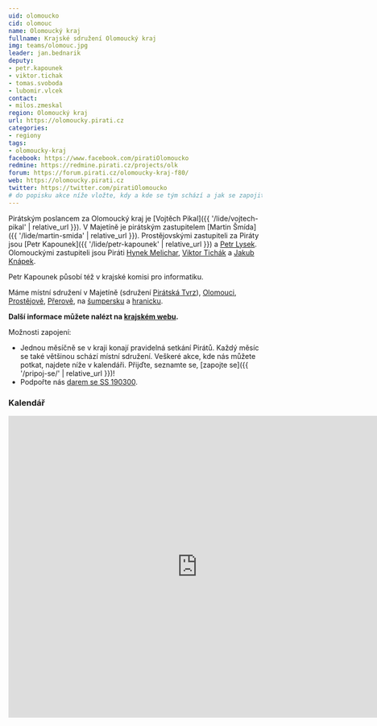```yaml
---
uid: olomoucko
cid: olomouc
name: Olomoucký kraj
fullname: Krajské sdružení Olomoucký kraj
img: teams/olomouc.jpg
leader: jan.bednarik
deputy:
- petr.kapounek
- viktor.tichak
- tomas.svoboda
- lubomir.vlcek
contact:
- milos.zmeskal
region: Olomoucký kraj
url: https://olomoucky.pirati.cz
categories:
- regiony
tags:
- olomoucky-kraj
facebook: https://www.facebook.com/piratiOlomoucko
redmine: https://redmine.pirati.cz/projects/olk
forum: https://forum.pirati.cz/olomoucky-kraj-f80/
web: https://olomoucky.pirati.cz
twitter: https://twitter.com/piratiOlomoucko
# do popisku akce níže vložte, kdy a kde se tým schází a jak se zapojit
---
```


Pirátským poslancem za Olomoucký kraj je [Vojtěch Pikal]({{ '/lide/vojtech-pikal' | relative_url }}).
V Majetíně je pirátským zastupitelem [Martin Šmída]({{ '/lide/martin-smida' | relative_url }}). Prostějovskými zastupiteli za Piráty jsou [Petr Kapounek]({{ '/lide/petr-kapounek' | relative_url }}) a [Petr Lysek](https://olomoucky.pirati.cz/lide/petr-lysek/). Olomouckými zastupiteli jsou Piráti [Hynek Melichar](https://olomoucky.pirati.cz/lide/hynek-melichar/), [Viktor Tichák](https://olomoucky.pirati.cz/lide/viktor-tichak/) a [Jakub Knápek](https://olomoucky.pirati.cz/lide/jakub-knapek/).

Petr Kapounek působí též v krajské komisi pro informatiku.

Máme místní sdružení v Majetíně (sdružení [Pirátská Tvrz](https://olomoucky.pirati.cz/mistni-sdruzeni/piratska-tvrz/)), [Olomouci](https://olomoucky.pirati.cz/mistni-sdruzeni/olomouc/), [Prostějově](https://olomoucky.pirati.cz/mistni-sdruzeni/prostejov/), [Přerově](https://olomoucky.pirati.cz/mistni-sdruzeni/prerov/), na [šumpersku](https://olomoucky.pirati.cz/mistni-sdruzeni/sumpersko/) a [hranicku](https://olomoucky.pirati.cz/mistni-sdruzeni/hranicko/).

**Další informace můžete nalézt na [krajském webu](https://olomoucky.pirati.cz).**

Možnosti zapojení:

  * Jednou měsíčně se v kraji konají pravidelná setkání Pirátů. Každý měsíc se také většinou schází místní sdružení. Veškeré akce, kde nás můžete potkat, najdete níže v kalendáři. Přijďte, seznamte se, [zapojte se]({{ '/pripoj-se/' | relative_url }})!
  * Podpořte nás [darem se SS 190300](https://dary.pirati.cz/).

### Kalendář
<iframe src="https://calendar.google.com/calendar/embed?src=0014epo7k8kbgpgq3gaudeodnc%40group.calendar.google.com&ctz=Europe/Prague" style="border: 0" width="750" height="600" frameborder="0" scrolling="no"></iframe>
